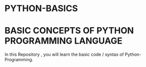 # PYTHON-BASICS
# BASIC CONCEPTS OF PYTHON PROGRAMMING LANGUAGE
In this Repository , you will learn the basic code / syntax of Python-Programming.
